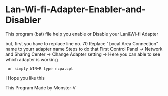 # Lan-Wi-fi-Adapter-Enabler-and-Disabler

This program (bat) file help you enable or Disable your Lan&Wi-fi Adapter

but, first you have to replace line no. 70
Replace "Local Area Connection" name to yourr adapter name
     Steps to do that First Control Panel -> Network and Sharing Center ->
              Change Adapter setting -> Here you can able to see which adapter is working 
              
     or simply WIN+R type ncpa.cpl

I Hope you like this

This Program Made by Monster-V
